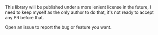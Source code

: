 
This library will be published under a more lenient license in the future,
I need to keep myself as the only author to do that,
it's not ready to accept any PR before that.

Open an issue to report the bug or feature you want.
